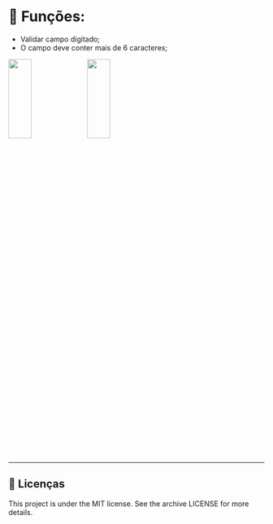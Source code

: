 # 🧐 Funções:

- Validar campo digitado;
- O campo deve conter mais de 6 caracteres; 

<img src="./validacao/github/theme.png" 
height="20%" width="30%"> 
<img src="./validacao/github/theme2.png"
height="20%" width="30%">
<hr>

## 📝 Licenças
This project is under the MIT license. See the archive LICENSE for more details.
